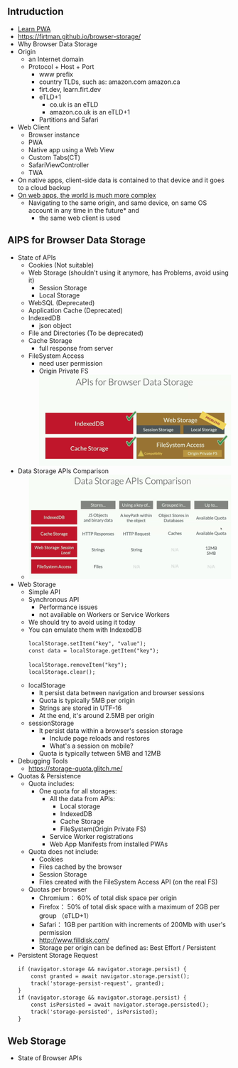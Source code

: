 ## Intruduction
  - [Learn PWA](https://web.dev/learn/pwa/)
  - https://firtman.github.io/browser-storage/
  - Why Browser Data Storage
  - Origin
    - an Internet domain
    - Protocol + Host + Port
      - www prefix
      - country TLDs, such as: amazon.com amazon.ca
      - firt.dev, learn.firt.dev
      - eTLD+1
        - co.uk is an eTLD
        - amazon.co.uk is an eTLD+1
      - Partitions and Safari
  - Web Client
    - Browser instance
    - PWA
    - Native app using a Web View
    - Custom Tabs(CT)
    - SafariViewController
    - TWA
  - On native apps, client-side data is contained to that device and it goes to a cloud backup
  - [On web apps, the world is much more complex](https://youtu.be/nkt5Vz7yIw8?feature=shared)
    - Navigating to the same origin, and same device, on same OS account in any time in the future* and
      - the same web client is used
## AIPS for Browser Data Storage
  - State of APIs
    - Cookies (Not suitable)
    - Web Storage (shouldn't using it anymore, has Problems, avoid using it)
      - Session Storage
      - Local Storage
    - WebSQL (Deprecated)
    - Application Cache (Deprecated)
    - IndexedDB 
      - json object
    - File and Directories (To be deprecated)
    - Cache Storage
      - full response from server
    - FileSystem Access
      - need user permission
      - Origin Private FS
      ![APIs for Browser Data Storage](storage.png)
  - Data Storage APIs Comparison
    - ![Data Storage APIs Comparison](<storageCoomparisoon.png>)
  - Web Storage
    - Simple API
    - Synchronous API
      - Performance issues
      - not available on Workers or Service Workers
    - We should try to avoid using it today
    - You can emulate them with IndexedDB
      ```
      localStorage.setItem("key", "value");
      const data = localStorage.getItem("key");

      localStorage.removeItem("key");
      localStorage.clear();
      ```
    - localStorage
      - It persist data between navigation and browser sessions
      - Quota is typically 5MB per origin
      - Strings are stored in UTF-16
      - At the end, it's around 2.5MB per origin
    - sessionStorage
      - It persist data within a browser's session storage
        - Include page reloads and restores
        - What's a session on mobile?
      - Quota is typically tetween 5MB and 12MB
  - Debugging Tools
    - https://storage-quota.glitch.me/
  - Quotas & Persistence
    - Quota includes:
      - One quota for all storages:
        - All the data from APIs:
          - Local storage
          - IndexedDB
          - Cache Storage
          - FileSystem(Origin Private FS)
        - Service Worker registrations
        - Web App Manifests from installed PWAs
    - Quota does not include:
      - Cookies
      - Files cached by the browser
      - Session Storage
      - Files created with the FileSystem Access API (on the real FS)
    - Quotas per browser
      - Chromium： 60% of total disk space per origin
      - Firefox： 50% of total disk space with a maximum of 2GB per group （eTLD+1）
      - Safari： 1GB per partition with increments of 200Mb with user's permission
      - http://www.filldisk.com/
      - Storage per origin can be defined as: Best Effort / Persistent
  - Persistent Storage Request
    ```
    if (navigator.storage && navigator.storage.persist) {
        const granted = await navigator.storage.persist();
        track('storage-persist-request', granted);
    }
    if (navigator.storage && navigator.storage.persist) {
        const isPersisted = await navigator.storage.persisted();
        track('storage-persisted', isPersisted);
    }
    ```
## Web Storage
  - State of Browser APIs

    
